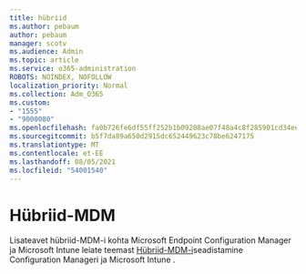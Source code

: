 ```yaml
---
title: hübriid
ms.author: pebaum
author: pebaum
manager: scotv
ms.audience: Admin
ms.topic: article
ms.service: o365-administration
ROBOTS: NOINDEX, NOFOLLOW
localization_priority: Normal
ms.collection: Adm_O365
ms.custom:
- "1555"
- "9000080"
ms.openlocfilehash: fa0b726fe6df55ff252b1b09208ae07f48a4c8f285901cd34ee356fd842b0507
ms.sourcegitcommit: b5f7da89a650d2915dc652449623c78be6247175
ms.translationtype: MT
ms.contentlocale: et-EE
ms.lasthandoff: 08/05/2021
ms.locfileid: "54001540"
---
```

# <a name="hybrid-mdm"></a>Hübriid-MDM

Lisateavet hübriid-MDM-i kohta Microsoft Endpoint Configuration Manager ja Microsoft Intune leiate teemast [Hübriid-MDM-i](https://docs.microsoft.com/configmgr/mdm/deploy-use/setup-hybrid-mdm)seadistamine Configuration Manageri ja Microsoft Intune .